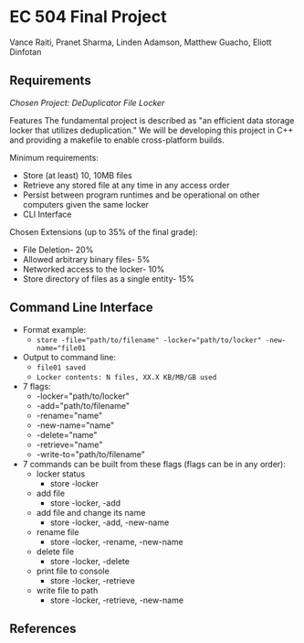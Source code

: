 # EC 504 Final Project
Vance Raiti, Pranet Sharma, Linden Adamson, Matthew Guacho, Eliott Dinfotan

## Requirements
*Chosen Project: DeDuplicator File Locker*

Features
The fundamental project is described as "an efficient data storage locker that utilizes deduplication." We will be developing this project in C++ and providing a makefile to enable cross-platform builds.

Minimum requirements:
- Store (at least) 10, 10MB files
- Retrieve any stored file at any time in any access order
- Persist between program runtimes and be operational on other computers given the same locker
- CLI Interface

Chosen Extensions (up to 35% of the final grade):
- File Deletion- 20%
- Allowed arbitrary binary files- 5%
- Networked access to the locker- 10%
- Store directory of files as a single entity- 15%

## Command Line Interface
- Format example:
	- `store -file="path/to/filename" -locker="path/to/locker" -new-name="file01`
- Output to command line:
	- `file01 saved`
	- `Locker contents: N files, XX.X KB/MB/GB used`
- 7 flags:
	- -locker="path/to/locker"
	- -add="path/to/filename"
 	- -rename="name"
 	- -new-name="name"
 	- -delete="name"
 	- -retrieve="name"
 	- -write-to="path/to/filename"
- 7 commands can be built from these flags (flags can be in any order):
	- locker status
 		- store -locker
	- add file
 		- store -locker, -add
	- add file and change its name
 		- store -locker, -add, -new-name
	- rename file
 		- store -locker, -rename, -new-name
	- delete file
 		- store -locker, -delete
	- print file to console
 		- store -locker, -retrieve
	- write file to path
 		- store -locker, -retrieve, -new-name

## References

